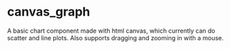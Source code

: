 # canvas_graph
A basic chart component made with html canvas, which currently can do scatter and line plots. Also supports dragging and zooming in with a mouse.
